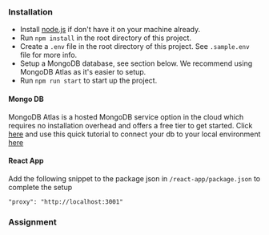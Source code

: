 ### Installation
- Install [node.js](https://nodejs.org) if don't have it on your machine already. 
- Run `npm install` in the root directory of this project.
- Create a `.env` file in the root directory of this project. See `.sample.env` file for more info.
- Setup a MongoDB database, see section below. We recommend using MongoDB Atlas as it's easier to setup.
- Run `npm run start` to start up the project.


#### Mongo DB
MongoDB Atlas is a hosted MongoDB service option in the cloud which requires no installation overhead and offers a free tier to get started. Click [here](https://www.mongodb.com/try) and use this quick tutorial to connect your db to your local environment [here](https://docs.atlas.mongodb.com/getting-started/)

#### React App
Add the following snippet to the package json in `/react-app/package.json` to complete the setup
```
"proxy": "http://localhost:3001"
```

### Assignment